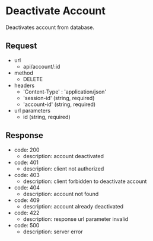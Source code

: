# Deactivate Account
Deactivates account from database.

## Request
- url
  - api/account/:id
- method
  - DELETE
- headers
  - 'Content-Type' : 'application/json'
  - 'session-id' (string, required)
  - 'account-id' (string, required)
- url parameters
  - id (string, required)

## Response
- code: 200
  - description: account deactivated
- code: 401
  - description: client not authorized
- code: 403
  - description: client forbidden to deactivate account
- code: 404
  - description: account not found
- code: 409
  - description: account already deactivated
- code: 422
  - description: response url parameter invalid
- code: 500
  - description: server error
